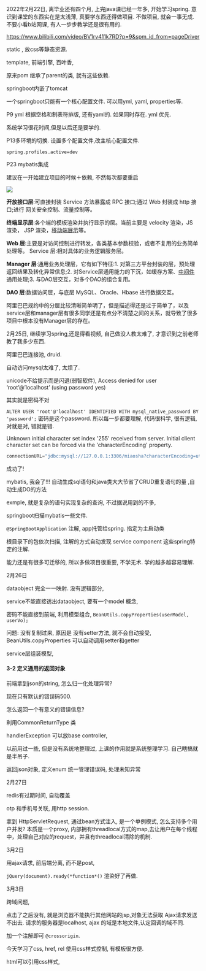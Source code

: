 

2022年2月22日, 离毕业还有四个月, 上完java课已经一年多, 开始学习spring.  意识到课堂的东西实在是太浅薄, 真要学东西还得做项目. 不做项目, 就会一事无成. 不要小看b站网课, 有人一步步教学还是很有用的. 

https://www.bilibili.com/video/BV1rv411k7RD?p=9&spm_id_from=pageDriver

static , 放css等静态资源.

template, 前端引擎, 百叶香, 

原来pom 继承了parent的类, 就有这些依赖. 

springboot内嵌了tomcat

一个springboot只能有一个核心配置文件. 可以用yml, yaml, properties等. 

P9 yml 根据空格和制表符排版,   还有yaml的. 如果同时存在. yml 优先. 

系统学习很花时间,但是以后还是要学的.

P13多环境的切换. 设置多个配置文件,改主核心配置文件. 

`spring.profiles.active=dev`

P23 mybatis集成

建议在一开始建立项目的时候＋依赖, 不然每次都要重启

![](https://pica.zhimg.com/80/v2-24a305cb13dc3f8dde283d60d3953691_1440w.jpg)

**开放接口层**:可直接封装 Service 方法暴露成 RPC 接口;通过 Web 封装成 http 接口;进行 网关安全控制、流量控制等。

**终端显示层**:各个端的模板渲染并执行显示的层。当前主要是 velocity 渲染，JS 渲染， JSP 渲染，[移动端展示](https://www.zhihu.com/search?q=移动端展示&search_source=Entity&hybrid_search_source=Entity&hybrid_search_extra={"sourceType"%3A"answer"%2C"sourceId"%3A"1769210914"})等。

**Web 层**:主要是对访问控制进行转发，各类基本参数校验，或者不复用的业务简单处理等。
Service 层:相对具体的业务逻辑服务层。

**Manager 层**:通用业务处理层，它有如下特征:1. 对第三方平台封装的层，预处理返回结果及转化异常信息;2. 对Service层通用能力的下沉，如缓存方案、[中间件](https://www.zhihu.com/search?q=中间件&search_source=Entity&hybrid_search_source=Entity&hybrid_search_extra={"sourceType"%3A"answer"%2C"sourceId"%3A"1769210914"})通用处理;3. 与DAO层交互，对多个DAO的组合复用。

**DAO 层**:数据访问层，与底层 MySQL、Oracle、Hbase 进行数据交互。

阿里巴巴规约中的分层比较清晰简单明了，但是描述得还是过于简单了，以及service层和manager层有很多同学还是有点分不清楚之间的关系，就导致了很多项目中根本没有Manager层的存在。

2月25日, 继续学习spring,还是得看视频, 自己做没人教太难了, 才意识到之前老师教了我多少东西. 

阿里巴巴连接池, druid. 

自动访问mysql太难了, 太烦了.

unicode不给提示而是闪退(弱智软件), Access denied for user ‘root’@’localhost’ (using password yes) 

其实就是密码不对

`ALTER USER 'root'@'localhost' IDENTIFIED WITH mysql_native_password BY 'password';` 密码是这个password. 所以每一步都要理解, 代码很科学, 很有逻辑, 对就是对, 错就是错. 

Unknown initial character set index '255' received from server. Initial client character set can be forced via the 'characterEncoding' property.

```java
connectionURL="jdbc:mysql://127.0.0.1:3306/miaosha?characterEncoding=utf8"
```

成功了!

mybatis, 我会了!!! 自动生成sql语句和java类大大节省了CRUD重复语句的量 ,自动生成DO的方法

exmple, 就是复杂的语句实现复杂的查询, 不过据说用到的不多, 

springboot扫描mybatis一些文件. 

`@SpringBootApplication` 注解, app托管给spring. 指定为主启动类 

根目录下的包依次扫描, 注解的方式自动发现 service component 这些spring特定的注解.

能力还是有很多可迁移的, 所以多做项目很重要, 不学无术. 学的越多越容易理解.

2月26日

dataobject 完全一一映射. 没有逻辑部分, 

service不能直接透出dataobject, 要有一个model 概念, 

密码不能直接到前端, 利用模型组合, `BeanUtils.copyProperties(userModel, userVo);` 

问题: 没有复制过来, 原因是  没有setter方法, 就不会自动接受, BeanUtils.copyProperties 可以自动调用setter和getter

service层组装模型, 

#### 3-2 定义通用的返回对象

前端拿到json的string, 怎么归一化处理异常?

现在只有默认的错误码500.

怎么返回一个有意义的错误信息?

利用CommonReturnType 类

handlerException 可以放base controller, 

以前用过一些, 但是没有系统地整理过, 上课的作用就是系统整理学习. 自己瞎搞就是半吊子. 

返回json对象,  定义enum 统一管理错误码, 处理未知异常

2月27日

redis有过期时间, 自动覆盖

otp 和手机号关联, 用http session.

拿到 HttpServletRequest, 通过bean方式注入, 是一个单例模式, 怎么支持多个用户并发? 本质是一个proxy, 内部拥有threadlocal方式的map,去让用户在每个线程中，处理自己对应的request，并且有threadlocal清除的机制.

3月2日

用ajax请求, 前后端分离, 而不是post,

`jQuery(document).ready(*function*()` 渲染好了再做. 

3月3日

跨域问题,

点击了之后没有, 就是浏览器不能执行其他网站的jsp,对象无法获取 Ajax请求发送不出去. 请求的服务器是localhost, ajax 的域是本地文件,认定回调的域不同.

加一个注解即可 `@crossorigin`.

今天学习了css, href, rel 使用css样式控制, 有模板很方便. 

html可以引用css样式, 
